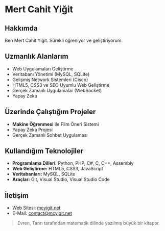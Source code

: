 # Mert Cahit Yiğit

## Hakkımda
Ben Mert Cahit Yiğit. Sürekli öğreniyor ve geliştiriyorum.

## Uzmanlık Alanlarım
- Web Uygulamaları Geliştirme
- Veritabanı Yönetimi (MySQL, SQLite)
- Gelişmiş Network Sistemleri (Cisco)
- HTML5, CSS3 ve SEO Uyumlu Web Geliştirme
- Gerçek Zamanlı Uygulamalar (WebSocket)
- Yapay Zeka

##  Üzerinde Çalıştığım Projeler
- **Makine Öğrenmesi** ile Film Öneri Sistemi
- Yapay Zeka Projesi
- Gerçek Zamanlı Sohbet Uygulaması

## Kullandığım Teknolojiler
- **Programlama Dilleri:** Python, PHP, C#, C, C++, Assembly
- **Web Geliştirme:** HTML5, CSS3, JavaScript
- **Veritabanları:** MySQL, SQLite
- **Araçlar:** Git, Visual Studio, Visual Studio Code

## İletişim
- Web Sitesi: [mcyigit.net](https://mcyigit.net)
- E-Mail: contact@mcyigit.net

> Evren, Tanrı tarafından matematik dilinde yazılmış büyük bir kitaptır.
